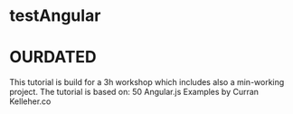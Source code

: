 testAngular
===========
# OURDATED 

This tutorial is build for a 3h workshop which includes also a min-working project.
 The tutorial is based on: 50 Angular.js Examples by Curran Kelleher.co